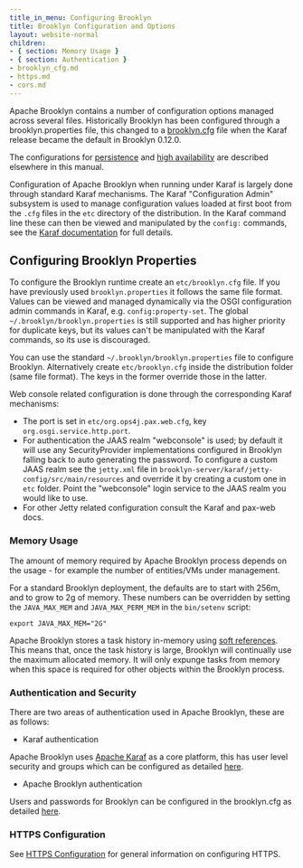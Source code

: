 ```yaml
---
title_in_menu: Configuring Brooklyn
title: Brooklyn Configuration and Options
layout: website-normal
children:
- { section: Memory Usage }
- { section: Authentication }
- brooklyn_cfg.md
- https.md
- cors.md
---
```


Apache Brooklyn contains a number of configuration options managed across several files. 
Historically Brooklyn has been configured through a brooklyn.properties file, this changed 
to a [brooklyn.cfg](brooklyn_cfg.html) file when the Karaf release became the default in Brooklyn 0.12.0.

The configurations for [persistence](../persistence/index.html) and [high availability](../high-availability/index.html) are described
elsewhere in this manual.

Configuration of Apache Brooklyn when running under Karaf is largely done through standard Karaf mechanisms. 
The Karaf "Configuration Admin" subsystem is used to manage configuration values loaded at first boot from the
`.cfg` files in the `etc` directory of the distribution. In the Karaf command line these can then be viewed
and manipulated by the `config:` commands, see the [Karaf documentation](https://karaf.apache.org/manual/latest/) for full details.

## Configuring Brooklyn Properties

To configure the Brooklyn runtime create an `etc/brooklyn.cfg` file. If you have previously used `brooklyn.properties` it follows the same
file format. Values can be viewed and managed dynamically via the OSGI configuration admin commands in Karaf,
e.g. `config:property-set`. The global `~/.brooklyn/brooklyn.properties` is still supported and has higher
priority for duplicate keys, but its values can't be manipulated with the Karaf commands, so its use is
discouraged.

You can use the standard `~/.brooklyn/brooklyn.properties` file to configure Brooklyn. Alternatively
create `etc/brooklyn.cfg` inside the distribution folder (same file format). The keys in the former override
those in the latter.

Web console related configuration is done through the corresponding Karaf mechanisms:

  * The port is set in `etc/org.ops4j.pax.web.cfg`, key `org.osgi.service.http.port`.
  * For authentication the JAAS realm "webconsole" is used; by default it will use any
    SecurityProvider implementations configured in Brooklyn falling back to auto generating
    the password. To configure a custom JAAS realm see the `jetty.xml` file in 
    `brooklyn-server/karaf/jetty-config/src/main/resources`
    and override it by creating a custom one in `etc` folder. Point the "webconsole" login service
    to the JAAS realm you would like to use.
   * For other Jetty related configuration consult the Karaf and pax-web docs.

### Memory Usage

The amount of memory required by Apache Brooklyn process depends on the usage - for example the number of entities/VMs under management.

For a standard Brooklyn deployment, the defaults are to start with 256m, and to grow to 2g of memory. These numbers can be overridden 
by setting the `JAVA_MAX_MEM` and `JAVA_MAX_PERM_MEM` in the `bin/setenv` script:

    export JAVA_MAX_MEM="2G"

Apache Brooklyn stores a task history in-memory using [soft references](http://docs.oracle.com/javase/7/docs/api/java/lang/ref/SoftReference.html). 
This means that, once the task history is large, Brooklyn will continually use the maximum allocated memory. It will 
only expunge tasks from memory when this space is required for other objects within the Brooklyn process.

### Authentication and Security

There are two areas of authentication used in Apache Brooklyn, these are as follows:

* Karaf authentication

Apache Brooklyn uses [Apache Karaf](https://karaf.apache.org) as a core platform, this has user level security and
groups which can be configured as detailed [here](https://karaf.apache.org/manual/latest/security#_users_groups_roles_and_passwords).

* Apache Brooklyn authentication

Users and passwords for Brooklyn can be configured in the brooklyn.cfg as detailed [here](brooklyn_cfg.html#authentication).

### HTTPS Configuration

See [HTTPS Configuration](https.html) for general information on configuring HTTPS.


<!--
----------
-- NOTE: comment out this section on catalog as the behaviour described is not enabled by default since
-- https://github.com/apache/brooklyn-server/pull/233; re-enable this when that changes
----------
## Catalog in Karaf  
With the traditional launcher, Brooklyn loads the initial contents of the catalog from a `default.catalog.bom` file
as described in the section on [installation](/guide/ops/production-installation.html). Brooklyn finds Java 
implementations to provide for certain things in blueprints (entities, enrichers etc.) by scanning the classpath. 

In the OSGI world this approach is not used, as each bundle only has visibility of its own and its imported Java packages. 
Instead, in Karaf, each bundle can declare its own `catalog.bom` file, in the root of the bundle,
with the catalog declarations for any entities etc. that the bundle contains.

For example, the `catalog.bom` file for Brooklyn's Webapp bundle looks like (abbreviated):

    brooklyn.catalog:
        version: ...
        items:
        - id: org.apache.brooklyn.entity.webapp.nodejs.NodeJsWebAppService
          itemType: entity
          item:
            type: org.apache.brooklyn.entity.webapp.nodejs.NodeJsWebAppService
            name: Node.JS Application
        ...
        - id: resilient-bash-web-cluster-template
          itemType: template
          name: "Template: Resilient Load-Balanced Bash Web Cluster with Sensors"
          description: |
            Sample YAML to provision a cluster of the bash/python web server nodes,
            with sensors configured, and a load balancer pointing at them,
            and resilience policies for node replacement and scaling
          item:
            name: Resilient Load-Balanced Bash Web Cluster (Brooklyn Example)

In the above YAML the first item declares that the bundle provides an entity whose type is
`org.apache.brooklyn.entity.webapp.nodejs.NodeJsWebAppService`, and whose name is 'Node.JS Application'.  The second
item declares that the bundle provides a template application, with id  `resilient-bash-web-cluster-template`, and
includes a description for what this is.

## Configuring the applications in the Catalog

When running some particular deployment of Brooklyn it may not be desirable for the sample applications to appear in
the catalog (for clarity, "application" here in the sense of an item with `itemType: template`).
For example, if you have developed
some bundle with your own application and added it to Karaf then you might want only your own application to appear in
the catalog.

Brooklyn contains a mechanism to allow you to configure what bundles will add their applications to the catalog.
The Karaf configuration file `/etc/org.apache.brooklyn.core.catalog.bomscanner.cfg` contains two properties,
one `whitelist` and the other `blacklist`, that bundles must satisfy for their applications to be added to the catalog.
Each property value is a comma-separated list of regular expressions.  The symbolic id of the bundle must match one of
the regular expressions on the whitelist, and not match any expression on the blacklist, if its applications
are to be added to the bundle.  The default values of these properties are to admit all bundles, and forbid none.

## Caveats

In the OSGi world specifying class names by string in Brooklyn's configuration will work only
for classes living in Brooklyn's core modules. Raise an issue or ping us on IRC if you find
a case where this doesn't work for you. For custom SecurityProvider implementations refer to the
documentation of BrooklynLoginModule.
    
 END Catalog in Karaf comment -->


